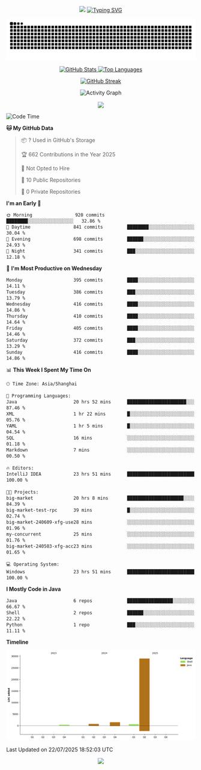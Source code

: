 <!-- -->

<p align="center">
<img src="https://capsule-render.vercel.app/api?type=waving&color=timeGradient&height=300&&section=header&text=HI%20THEME!&fontSize=90&fontAlign=50&fontAlignY=30&desc=I%20am%20AlfonsoKevin!&descAlign=50&descSize=30&descAlignY=60&animation=twinkling" />
    <a align="center" href="https://www.kaijavademo.top/"><img src="https://readme-typing-svg.demolab.com?font=Fira+Code&center=true&pause=1000&width=435&lines=Welcome+to+my+GitHub+profile+page!;%E6%AC%A2%E8%BF%8E%E6%9D%A5%E5%88%B0%E6%88%91%E7%9A%84GitHub%E4%B8%BB%E9%A1%B5%EF%BC%81" alt="Typing SVG" height=200 /> </a>
</p>
 <p align="center"><img src="https://raw.githubusercontent.com/AlfonsoKevin/AlfonsoKevin/output/github-contribution-grid-snake.svg"></p>

</p>


<p align="center" >
  <a href="https://github.com/AlfonsoKevin">  
    <img src="https://github-readme-stats.vercel.app/api/?username=AlfonsoKevin&layout=compact&border_radius=20" width="400"  alt="GitHub Stats" />
  </a>
  <a href="https://www.kaijavademo.top/">
    <img src="https://github-readme-stats.vercel.app/api/top-langs/?username=AlfonsoKevin&layout=compact&border_radius=20" width=400 alt="Top Languages"/>
  </a>
</p>


<p align="center">
    <a href="https://github.com/AlfonsoKevin">
    <img src="https://streak-stats.demolab.com?user=AlfonsoKevin&theme=transparent&hide_border=false%C2%A0%C2%A0%E5%81%87&short_numbers=false%C2%A0%C2%A0%E5%81%87&card_width=595&card_height=234" height="400"  alt="GitHub Streak" />
    </a>
</p>



<p align="center">
    <img width="800" src="https://github-readme-activity-graph.vercel.app/graph?username=AlfonsoKevin&theme=github-compact&hide_border=true&area=true&from=2024-06-01&to=2024-12-31&grid=false&custom_title=Activity%20Graph" alt="Activity Graph" title="Activity Graph" />
</p> 




<p align="center">
	<img align="center" src="https://skillicons.dev/icons?i=idea,java,mysql,redis,spring,rocket,html,css,js,react,linux,py,c,clion,docker,md,stackoverflow&theme=light" />    
</p>


<!--START_SECTION:waka-->
![Code Time](http://img.shields.io/badge/Code%20Time-170%20hrs%2022%20mins-blue)

**🐱 My GitHub Data** 

> 📦 ? Used in GitHub's Storage 
 > 
> 🏆 662 Contributions in the Year 2025
 > 
> 🚫 Not Opted to Hire
 > 
> 📜 10 Public Repositories 
 > 
> 🔑 0 Private Repositories 
 > 
**I'm an Early 🐤** 

```text
🌞 Morning                920 commits         ████████░░░░░░░░░░░░░░░░░   32.86 % 
🌆 Daytime                841 commits         ████████░░░░░░░░░░░░░░░░░   30.04 % 
🌃 Evening                698 commits         ██████░░░░░░░░░░░░░░░░░░░   24.93 % 
🌙 Night                  341 commits         ███░░░░░░░░░░░░░░░░░░░░░░   12.18 % 
```
📅 **I'm Most Productive on Wednesday** 

```text
Monday                   395 commits         ████░░░░░░░░░░░░░░░░░░░░░   14.11 % 
Tuesday                  386 commits         ███░░░░░░░░░░░░░░░░░░░░░░   13.79 % 
Wednesday                416 commits         ████░░░░░░░░░░░░░░░░░░░░░   14.86 % 
Thursday                 410 commits         ████░░░░░░░░░░░░░░░░░░░░░   14.64 % 
Friday                   405 commits         ████░░░░░░░░░░░░░░░░░░░░░   14.46 % 
Saturday                 372 commits         ███░░░░░░░░░░░░░░░░░░░░░░   13.29 % 
Sunday                   416 commits         ████░░░░░░░░░░░░░░░░░░░░░   14.86 % 
```


📊 **This Week I Spent My Time On** 

```text
🕑︎ Time Zone: Asia/Shanghai

💬 Programming Languages: 
Java                     20 hrs 52 mins      ██████████████████████░░░   87.46 % 
XML                      1 hr 22 mins        █░░░░░░░░░░░░░░░░░░░░░░░░   05.76 % 
YAML                     1 hr 5 mins         █░░░░░░░░░░░░░░░░░░░░░░░░   04.54 % 
SQL                      16 mins             ░░░░░░░░░░░░░░░░░░░░░░░░░   01.18 % 
Markdown                 7 mins              ░░░░░░░░░░░░░░░░░░░░░░░░░   00.50 % 

🔥 Editors: 
IntelliJ IDEA            23 hrs 51 mins      █████████████████████████   100.00 % 

🐱‍💻 Projects: 
big-market               20 hrs 8 mins       █████████████████████░░░░   84.39 % 
big-market-test-rpc      39 mins             █░░░░░░░░░░░░░░░░░░░░░░░░   02.74 % 
big-market-240609-xfg-use28 mins             ░░░░░░░░░░░░░░░░░░░░░░░░░   01.96 % 
my-concurrent            25 mins             ░░░░░░░░░░░░░░░░░░░░░░░░░   01.76 % 
big-market-240503-xfg-acc23 mins             ░░░░░░░░░░░░░░░░░░░░░░░░░   01.65 % 

💻 Operating System: 
Windows                  23 hrs 51 mins      █████████████████████████   100.00 % 
```

**I Mostly Code in Java** 

```text
Java                     6 repos             █████████████████░░░░░░░░   66.67 % 
Shell                    2 repos             ██████░░░░░░░░░░░░░░░░░░░   22.22 % 
Python                   1 repo              ███░░░░░░░░░░░░░░░░░░░░░░   11.11 % 
```



**Timeline**

![Lines of Code chart](https://raw.githubusercontent.com/AlfonsoKevin/AlfonsoKevin/main/assets/bar_graph.png)


 Last Updated on 22/07/2025 18:52:03 UTC
<!--END_SECTION:waka-->

<p align="center">
    <a href="https://github.com/AlfonsoKevin"></a><img src="https://img.shields.io/badge/GitHub-grey?logo=github" />
</p>
